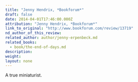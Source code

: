 ```yaml
---
title: "Jenny Hendrix, *Bookforum*"
draft: false
date: 2014-04-01T17:46:00.000Z
attribution: "Jenny Hendrix, *Bookforum*"
link_to_original: "http://www.bookforum.com/review/13719"
nd_author_of_this_review:
related_author: author/jenny-erpenbeck.md
related_books:
  - book/the-end-of-days.md
description:
weight:
layout: none
---
```

A true miniaturist.

